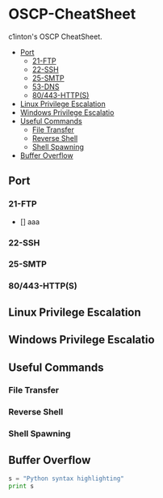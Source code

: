 # OSCP-CheatSheet

c1inton's OSCP CheatSheet.

  - [Port](#port)
    - [21-FTP](#21-ftp)
    - [22-SSH](#22-ssh)
    - [25-SMTP](#25-smtp)
    - [53-DNS](#53-dns)
    - [80/443-HTTP(S)](#80443-https)
  - [Linux Privilege Escalation](#linux-privilege-escalation)
  - [Windows Privilege Escalatio](#windows-privilege-escalatio)
  - [Useful Commands](#useful-commands)
    - [File Transfer](#file-transfer)
    - [Reverse Shell](#reverse-shell)
    - [Shell Spawning](#shell-spawning)
  - [Buffer Overflow](#buffer-overflow)


## Port
### 21-FTP
- [] aaa

### 22-SSH

### 25-SMTP

### 80/443-HTTP(S)

## Linux Privilege Escalation

## Windows Privilege Escalatio

## Useful Commands
### File Transfer

### Reverse Shell

### Shell Spawning

## Buffer Overflow


```python
s = "Python syntax highlighting"
print s
```